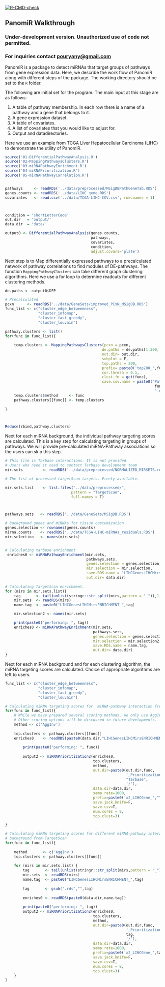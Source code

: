 <!-- badges: start -->

[![R-CMD-check](https://github.com/pouryany/PanomiR/workflows/R-CMD-check/badge.svg)](https://github.com/pouryany/PanomiR/actions)
<!-- badges: end -->

## PanomiR Walkthrough

### Under-development version. Unauthorized use of code not permitted.

### For inquiries contact <pouryany@gmail.com>

PanomiR is a package to detect miRNAs that target groups of pathways
from gene expression data. Here, we describe the work flow of PanomiR
along with different steps of the package. The working directory should
be set to the `R` folder.

The following are initial set for the program. The main input at this
stage are as follows:

1.  A table of pathway membership. In each row there is a name of a
    pathway and a gene that belongs to it.
2.  A gene expression dataset.
3.  A table of covariates.
4.  A list of covariates that you would like to adjust for.
5.  Output and datadirectories.

Here we use an example from TCGA Liver Hepatocellular Carcinoma (LIHC)
to demonstrate the utility of PanomiR.

``` r
source('01-DifferentialPathwayAnalysis.R')
source('02-MappingPathwaysClusters.R')
source('03-miRNAPathwayEnrichment.R')
source('04-miRNAPrioritization.R')
source('05-miRNAPathwayCorrelation.R')


pathways     <- readRDS('../data/preprocessed/MSigDBPathGeneTab.RDS')
genes.counts <- readRDS('../data/LIHC_gene.RDS')
covariates   <- read.csv('../data/TCGA-LIHC-COV.csv', row.names = 1)



condition = 'shortLetterCode'
out.dir   = 'output/'
data.dir  = 'data/'

output0 <- DifferentialPathwayAnalysis(genes.counts,
                                       pathways,
                                       covariates,
                                       condition,
                                       adjust.covars='plate')
```

Next step is to Map differentially expressed pathways to a precalculated
network of pathway correlations to find modules of DE-pathways. The
function `MappingPathwayClusters` can take different graph clustering
algorithms. Here we use a for loop to determine readouts for different
clustering methods.

``` r
de.paths <- output0$DEP

# Precalculated
pcxn      <- readRDS('../data/GeneSets/improved_PCxN_MSigDB.RDS')
func_list <- c("cluster_edge_betweenness",
               "cluster_infomap",
               "cluster_fast_greedy",
               "cluster_louvain")

pathway.clusters <- list()
for(func in func_list){
    
    temp.clusters <- MappingPathwaysClusters(pcxn = pcxn, 
                                            de.paths = de.paths[1:300,],
                                            out.dir= out.dir,
                                            subplot = F, 
                                            top.paths = 200,
                                            prefix= paste0('top200_',func),
                                            cor.thresh = 0.1,
                                            clust.fn = get(func),
                                            save.csv.name = paste0("Pathways_",
                                                                    func,
                                                                    ".csv"))
    temp.clusters$method     <- func
    pathway.clusters[[func]] <- temp.clusters
    
}



Reduce(rbind,pathway.clusters)
```

Next for each miRNA background, the individual pathway targeting scores
are calculated. This is a key step for calculating targeting in groups
of pathways. We will provide pre-calculated miRNA-Pathway associations
so the users can skip this step.

``` r
# This file is Tarbase interactions. It is not provided. 
# Users who need it need to contact Tarbase development team
mir.sets         <- readRDS('../data/preprocessed/NORMALIZED_MIRSETS.rds')

# The list of processed targetScan targets. Freely available. 

mir.sets.list    <- list.files("../data/preprocessed/",
                              pattern = "TargetScan",
                              full.names = T)



pathways.sets   <- readRDS('../data/GeneSets/MSigDB.RDS')

# background genes and miRNAs for tissue costumization
genes.selection <- rownames(genes.counts)
mirna.counts    <- readRDS('../data/TCGA-LIHC-miRNAs_residuals.RDS')
mir.selection   <- names(mir.sets)


# Calculating tarbase enrichment
 enriches0 <- miRNAPathwayEnrichment(mir.sets,
                                     pathways.sets,
                                     genes.selection = genes.selection,
                                     mir.selection = mir.selection,
                                     save.RDS.name = 'LIHCGenesLIHCMirsENRICHMENT_Tarbase.RDS',
                                     out.dir= data.dir)
 
# Calculating TargetScan enrichment.
for (mirs in mir.sets.list){
    tag       <- tail(unlist(stringr::str_split(mirs,pattern = "_")),1)
    mir.sets  <- readRDS(mirs)
    name.tag  <- paste0("LIHCGenesLIHCMirsENRICHMENT_",tag)

    mir.selection2 <- names(mir.sets)

    print(paste0("performing: ", tag))
    enriches0 <- miRNAPathwayEnrichment(mir.sets,
                                        pathways.sets,
                                        genes.selection = genes.selection,
                                        mir.selection = mir.selection2,
                                        save.RDS.name = name.tag,
                                        out.dir= data.dir)
}
```

Next for each miRNA background and for each clustering algorithm, the
miRNA targeting scores are calculated. Choice of appropriate algorithms
are left to users.

``` r
func_list <- c("cluster_edge_betweenness",
               "cluster_infomap",
               "cluster_fast_greedy",
               "cluster_louvain")

# Calculating miRNA targeting scores for  miRNA-pathway interaction from Tarbase
for(func in func_list){
    # While we have prepared several scoring methods. We only use AggInv.
    # Other scoring options will be discussed in future developments.
    method <- c('AggInv')
    
    top.clusters <- pathway.clusters[[func]]
    enriches0    <- readRDS(paste0(data.dir,"LIHCGenesLIHCMirsENRICHMENT_Tarbase.RDS"))
    
        print(paste0("performing: ", func))
        
        output2 <- miRNAPrioritization2(enriches0,
                                        top.clusters,
                                        method,
                                        out.dir=paste0(out.dir,func,
                                                       '_Prioritization_',
                                                       "Tarbase",
                                                       '/'),
                                        data.dir=data.dir,
                                        samp.rate=1000,
                                        prefix=paste0('x2_LIHCGene_',"Tarbase"),
                                        save.jack.knife=F,
                                        save.csv=T,
                                        num.cores = 8,
                                        top.clust=3)

}

# Calculating miRNA targeting scores for different miRNA-pathway interaction 
# background from TargetScan
for(func in func_list){
    
    method       <- c('AggInv')
    top.clusters <- pathway.clusters[[func]]
    
    for (mirs in mir.sets.list) {
        tag       <- tail(unlist(stringr::str_split(mirs,pattern = "_")),1)
        mir.sets  <- readRDS(mirs)
        name.tag  <- paste0("LIHCGenesLIHCMirsENRICHMENT_",tag)
        
        tag       <- gsub(".rds","",tag)
        
        enriches0 <- readRDS(paste0(data.dir,name.tag))
        
        print(paste0("performing: ", tag))
        output2 <- miRNAPrioritization2(enriches0,
                                        top.clusters,
                                        method,
                                        out.dir=paste0(out.dir,func,
                                                       '_Prioritization_',
                                                       tag,
                                                       '/'),
                                        data.dir=data.dir,
                                        samp.rate=1000,
                                        prefix=paste0('x2_LIHCGene_',tag),
                                        save.jack.knife=F,
                                        save.csv=T,
                                        num.cores = 8,
                                        top.clust=3)
    }
}
```
